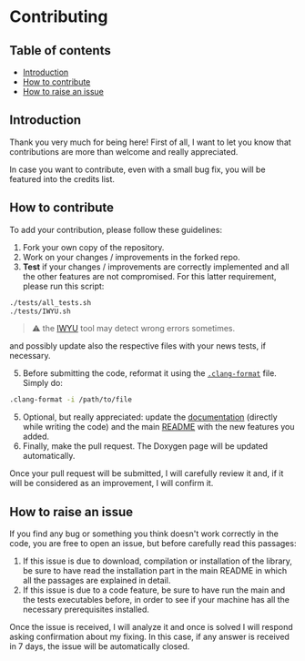 # Contributing

## Table of contents

- [Introduction](#introduction)
- [How to contribute](#how-to-contribute)
- [How to raise an issue](#how-to-raise-an-issue)

## Introduction

Thank you very much for being here! First of all, I want to let you know that contributions are more than welcome and really appreciated.

In case you want to contribute, even with a small bug fix, you will be featured into the credits list.

## How to contribute

To add your contribution, please follow these guidelines:

1) Fork your own copy of the repository.
2) Work on your changes / improvements in the forked repo.
3) **Test** if your changes / improvements are correctly implemented and all the other features are not compromised. For this latter requirement, please run this script:

```bash
./tests/all_tests.sh
./tests/IWYU.sh
```

> :warning: the [IWYU](https://github.com/include-what-you-use/include-what-you-use) tool may detect wrong errors sometimes.

and possibly update also the respective files with your news tests, if necessary.

5) Before submitting the code, reformat it using the [`.clang-format`](https://github.com/JustWhit3/snake-game/blob/main/.clang-format.md) file. Simply do:

```bash
.clang-format -i /path/to/file
```

5) Optional, but really appreciated: update the [documentation](https://justwhit3.github.io/key-manager/) (directly while writing the code) and the main [README](https://github.com/JustWhit3/key-manager/blob/main/README.md) with the new features you added.
6) Finally, make the pull request. The Doxygen page will be updated automatically.

Once your pull request will be submitted, I will carefully review it and, if it will be considered as an improvement, I will confirm it.

## How to raise an issue

If you find any bug or something you think doesn't work correctly in the code, you are free to open an issue, but before carefully read this passages:

1) If this issue is due to download, compilation or installation of the library, be sure to have read the installation part in the main README in which all the passages are explained in detail.
2) If this issue is due to a code feature, be sure to have run the main and the tests executables before, in order to see if your machine has all the necessary prerequisites installed.

Once the issue is received, I will analyze it and once is solved I will respond asking confirmation about my fixing. In this case, if any answer is received in 7 days, the issue will be automatically closed.
